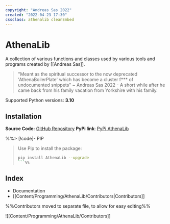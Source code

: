 ```yaml
---
copyright: "Andreas Sas 2022"
created: "2022-04-23 17:30"
cssclass: athenalib cleanEmbed
---
```


# AthenaLib
A collection of various functions and classes used by various tools and programs created by [[Andreas Sas]]. 

> "Meant as the spiritual successor to the now deprecated 'AthenaBoilerPlate' which has become a cluster f*** of undocumented snippets"
~ Andreas Sas 2022 - A short while after he came back from his family vacation from Yorkshire with his family.

Supported Python versions: **3.10**

## Installation
**Source Code:** [GitHub Repository](https://github.com/DirectiveAthena/VerSC-AthenaLib)
**PyPi link**: [PyPi AthenaLib](https://pypi.org/project/AthenaLib/)

%%> [!code]- PIP
> Use Pip to install the package:
> ```bash
> pip install AthenaLib --upgrade
> ```%%

## Index
- Documentation
- [[Content/Programming/AthenaLib/Contributors|Contributors]]

%%Contributors moved to separate file, to allow for easy editing%%

![[Content/Programming/AthenaLib/Contributors]]